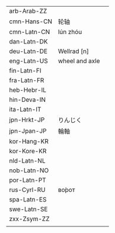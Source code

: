 | | | |
|-|-|-|
| arb-Arab-ZZ |  |  |
| cmn-Hans-CN | 轮轴 |  |
| cmn-Latn-CN | lún zhóu |  |
| dan-Latn-DK |  |  |
| deu-Latn-DE | Wellrad [n] |  |
| eng-Latn-US | wheel and axle |  |
| fin-Latn-FI |  |  |
| fra-Latn-FR |  |  |
| heb-Hebr-IL |  |  |
| hin-Deva-IN |  |  |
| ita-Latn-IT |  |  |
| jpn-Hrkt-JP | りんじく |  |
| jpn-Jpan-JP | 輪軸 |  |
| kor-Hang-KR |  |  |
| kor-Kore-KR |  |  |
| nld-Latn-NL |  |  |
| nob-Latn-NO |  |  |
| por-Latn-PT |  |  |
| rus-Cyrl-RU | во́рот |  |
| spa-Latn-ES |  |  |
| swe-Latn-SE |  |  |
| zxx-Zsym-ZZ |  |  |
|  |  |  |